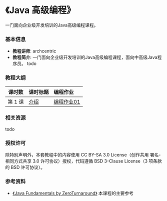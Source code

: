 《Java 高级编程》
=======

一门面向企业级开发培训的Java高级编程课程。

### 基本信息

- **教程讲师**: archcentric
- **教程简介**: 一门面向企业级开发培训的Java高级编程课程，面向中高级Java程序员。
todo

### 教程大纲

| 课时数 | 课时标题 | 编程作业 |
|:-----:|:--------|:-------|
|第 1 课| [介绍](lecture/Java高级编程_-_Lecture_1_-_课程介绍.pptx) | [编程作业01](hw/jt-hw01-intro) |


### 相关资源
todo

### 授权许可

除特别声明外，本套教程中的内容使用 CC BY-SA 3.0 License（创作共用 署名-相同方式共享 3.0 许可协议）授权，代码遵循 BSD 3-Clause License（3 项条款的 BSD 许可协议）。

### 参考资料

- [《Java Fundamentals by ZeroTurnaround》](https://github.com/JavaFundamentalsZT) 本课程的主要参考




